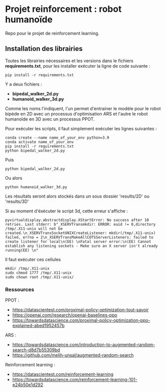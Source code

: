 # Projet reinforcement : robot humanoïde

Repo pour le projet de reinforcement learning. 

## Installation des librairies 

Toutes les librairies nécessaires et les versions dans le fichiers **requirements.txt**, pour les installer exécuter la ligne de code suivante : 

```
pip install -r requirements.txt
```


Y a deux fichiers : 
- **bipedal_walker_2d.py**
- **humanoid_walker_3d.py**

Comme les noms l'indiquent, l'un permet d'entrainer le modèle pour le robot bipède en 2D avec un processus d'optimisation ARS et l'autre le robot humanoïde en 3D avec un processus PPOT. 

Pour exécuter les scripts, il faut simplement exécuter les lignes suivantes :

```shell
conda create --name name_of_your_env python=3.9
conda activate name_of_your_env
pip install -r requirements.txt
python bipedal_walker_2d.py
```
Puis 

```
python bipedal_walker_2d.py
```

Ou alors

```
python humanoid_walker_3d.py
```

Les résultats seront alors stockés dans un sous dossier 'results/2D' ou 'results/3D'

Si au moment d'éxécuter le script 3d, cette erreur s'affiche : 

```
pyvirtualdisplay.abstractdisplay.XStartError: No success after 10 retries. Last stderr: b"_XSERVTransmkdir: ERROR: euid != 0,directory /tmp/.X11-unix will not be created.\n_XSERVTransSocketUNIXCreateListener: mkdir(/tmp/.X11-unix) failed, errno = 2\n_XSERVTransMakeAllCOTSServerListeners: failed to create listener for local\n(EE) \nFatal server error:\n(EE) Cannot establish any listening sockets - Make sure an X server isn't already running(EE) \n"
```

Il faut exécuter ces cellules

```
mkdir /tmp/.X11-unix
sudo chmod 1777 /tmp/.X11-unix
sudo chown root /tmp/.X11-unix/
```



### Ressources

PPOT :
- https://datascientest.com/proximal-policy-optimization-tout-savoir
- https://openai.com/research/openai-baselines-ppo
- https://towardsdatascience.com/proximal-policy-optimization-ppo-explained-abed1952457b

ARS :
- https://towardsdatascience.com/introduction-to-augmented-random-search-d8d7b55309bd
- https://github.com/melih-unsal/augmented-random-search
 
Reinforcement learning :
- https://datascientest.com/reinforcement-learning
- https://towardsdatascience.com/reinforcement-learning-101-e24b50e1d292

    



